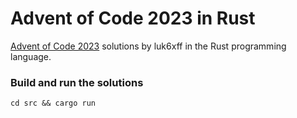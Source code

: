 # Advent of Code 2023 in Rust
[Advent of Code 2023](https://adventofcode.com/2023) solutions by luk6xff in the Rust programming language.


### Build and run the solutions
```
cd src && cargo run
```